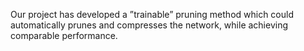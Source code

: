 Our project has developed a ”trainable” pruning method which could automatically prunes and compresses the network, while
achieving comparable performance. 

